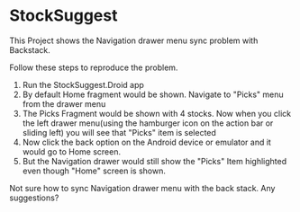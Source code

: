 StockSuggest
============

This Project shows the Navigation drawer menu sync problem with Backstack. 

Follow these steps to reproduce the problem.

1. Run the StockSuggest.Droid app
2. By default Home fragment would be shown. Navigate to "Picks" menu from the drawer menu
3. The Picks Fragment would be shown with 4 stocks. Now when you click the left drawer menu(using the hamburger icon on the action bar or sliding left) you will see that "Picks" item is selected
4. Now click the back option on the Android device or emulator and it would go to Home screen.
5. But the Navigation drawer would still show the "Picks" Item highlighted even though "Home" screen is shown.

Not sure how to sync Navigation drawer menu with the back stack. Any suggestions?
